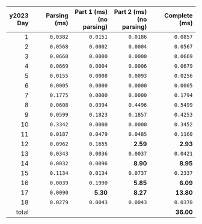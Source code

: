 |y2023<br>Day|Parsing (ms)|Part 1 (ms)<br>(no parsing)|Part 2 (ms)<br>(no parsing)| Complete (ms)|
|-:|-:|-:|-:|-:|
|1|`0.0382`|`0.0151`|`0.0186`|`0.0857`|
|2|`0.0568`|`0.0002`|`0.0004`|`0.0567`|
|3|`0.0668`|`0.0000`|`0.0000`|`0.0669`|
|4|`0.0669`|`0.0004`|`0.0006`|`0.0679`|
|5|`0.0155`|`0.0008`|`0.0093`|`0.0256`|
|6|`0.0005`|`0.0000`|`0.0000`|`0.0005`|
|7|`0.1775`|`0.0000`|`0.0000`|`0.1794`|
|8|`0.0608`|`0.0394`|`0.4496`|`0.5499`|
|9|`0.0599`|`0.1823`|`0.1857`|`0.4253`|
|10|`0.3342`|`0.0000`|`0.0000`|`0.3452`|
|11|`0.0187`|`0.0479`|`0.0485`|`0.1160`|
|12|`0.0962`|`0.1655`|**__2.59__**|**__2.93__**|
|13|`0.0343`|`0.0036`|`0.0037`|`0.0421`|
|14|`0.0032`|`0.0096`|**__8.90__**|**__8.95__**|
|15|`0.1134`|`0.0134`|`0.0737`|`0.2337`|
|16|`0.0039`|`0.1990`|**__5.85__**|**__6.09__**|
|17|`0.0090`|**__5.30__**|**__8.27__**|**__13.80__**|
|18|`0.0279`|`0.0043`|`0.0043`|`0.0370`|
|total|  |  |  |**__36.00__**|
